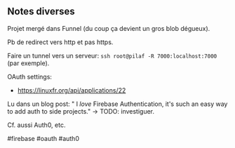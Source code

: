 ## Notes diverses

Projet mergé dans Funnel (du coup ça devient un gros blob dégueux).

Pb de redirect vers http et pas https.

Faire un tunnel vers un serveur: `ssh root@pilaf -R 7000:localhost:7000` (par exemple).

OAuth settings:
- https://linuxfr.org/api/applications/22

Lu dans un blog post: " I _love_ Firebase Authentication, it's such an easy way to add auth to side projects." -> TODO: investiguer.

Cf. aussi Auth0, etc.

<!-- Keywords -->
#firebase #oauth #auth0
<!-- /Keywords -->
